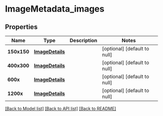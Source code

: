 # ImageMetadata_images

## Properties
Name | Type | Description | Notes
------------ | ------------- | ------------- | -------------
**150x150** | [**ImageDetails**](.md) |  | [optional] [default to null]
**400x300** | [**ImageDetails**](.md) |  | [optional] [default to null]
**600x** | [**ImageDetails**](.md) |  | [optional] [default to null]
**1200x** | [**ImageDetails**](.md) |  | [optional] [default to null]

[[Back to Model list]](../README.md#documentation-for-models) [[Back to API list]](../README.md#documentation-for-api-endpoints) [[Back to README]](../README.md)



